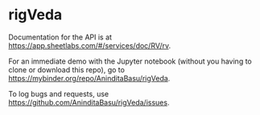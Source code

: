 # rigVeda

Documentation for the API is at https://app.sheetlabs.com/#/services/doc/RV/rv.

For an immediate demo with the Jupyter notebook (without you having to clone or download this repo), go to https://mybinder.org/repo/AninditaBasu/rigVeda.

To log bugs and requests, use https://github.com/AninditaBasu/rigVeda/issues.
